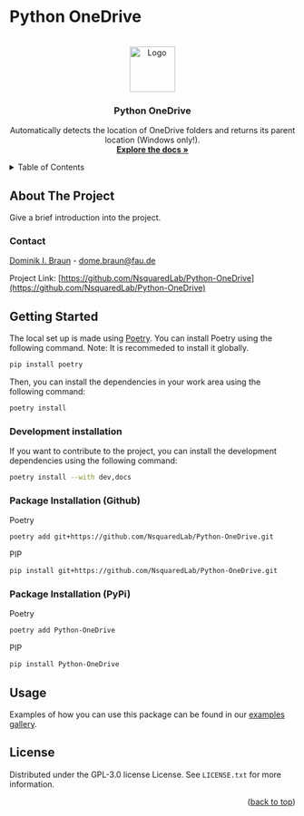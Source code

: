 # Python OneDrive

<!-- PROJECT LOGO -->
<br />
<div align="center">
  <a href="https://github.com/Daserym/Python-OneDrive">
    <img src="images/logo.png" alt="Logo" width="80" height="80">
  </a>

<h3 align="center">Python OneDrive</h3>

  <p align="center">
  Automatically detects the location of OneDrive folders and returns its parent location (Windows only!).
    <br />
    <a href="https://nsquaredlab.github.io/Python-OneDrive/"><strong>Explore the docs »</strong></a>
  </p>
</div>



<!-- TABLE OF CONTENTS -->
<details>
  <summary>Table of Contents</summary>
  <ol>
    <li>
      <a href="#about-the-project">About The Project</a>
    </li>
    <li><a href="#contact">Contact</a></li>
    <li>
      <a href="#getting-started">Getting Started</a>
      <ul>
        <li><a href="#development-installation">Development Installation</a></li>
        <li><a href="#package-installation">Package Installation</a></li>
      </ul>
    </li>
    <li><a href="#usage">Usage</a></li>
    <li><a href="#license">License</a></li>
  </ol>
</details>


## About The Project

Give a brief introduction into the project.

<!-- CONTACT -->
### Contact

 [Dominik I. Braun](https://www.nsquared.tf.fau.de/person/dominik-braun/) - dome.braun@fau.de

Project Link: [https://github.com/NsquaredLab/Python-OneDrive](https://github.com/NsquaredLab/Python-OneDrive)


<!-- GETTING STARTED -->
## Getting Started

The local set up is made using [Poetry](https://python-poetry.org/). You can install Poetry using the following command.
Note: It is recommeded to install it globally.
```bash
pip install poetry
```

Then, you can install the dependencies in your work area using the following command:
```bash
poetry install
```

### Development installation
If you want to contribute to the project, you can install the development dependencies using the following command:
```bash
poetry install --with dev,docs
```

### Package Installation (Github)
Poetry
```Bash
poetry add git+https://github.com/NsquaredLab/Python-OneDrive.git
```

PIP
```sh
pip install git+https://github.com/NsquaredLab/Python-OneDrive.git
```

### Package Installation (PyPi)
Poetry
```Bash
poetry add Python-OneDrive
```

PIP
```sh
pip install Python-OneDrive
```


<!-- USAGE EXAMPLES -->
## Usage

Examples of how you can use this package can be found in our [examples gallery](https://nsquaredlab.github.io/Python-OneDrive/auto_examples/index.html).


<!-- LICENSE -->
## License

Distributed under the GPL-3.0 license License. See `LICENSE.txt` for more information.

<p align="right">(<a href="#readme-top">back to top</a>)</p>
